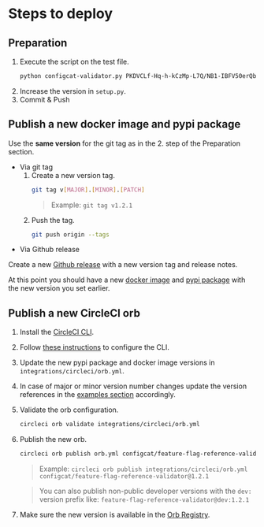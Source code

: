 # Steps to deploy
## Preparation
1. Execute the script on the test file.
   ```bash
   python configcat-validator.py PKDVCLf-Hq-h-kCzMp-L7Q/NB1-IBFV50erQbSn7DXGIw ./sample_to_scan -v
   ```
2. Increase the version in `setup.py`.
3. Commit & Push

## Publish a new docker image and pypi package
Use the **same version** for the git tag as in the 2. step of the Preparation section.
- Via git tag
    1. Create a new version tag.
       ```bash
       git tag v[MAJOR].[MINOR].[PATCH]
       ```
       > Example: `git tag v1.2.1`
    2. Push the tag.
       ```bash
       git push origin --tags
       ```
- Via Github release 

Create a new [Github release](https://github.com/configcat/feature-flag-reference-validator/releases) with a new version tag and release notes.

At this point you should have a new [docker image](https://cloud.docker.com/u/configcat/repository/docker/configcat/feature-flag-reference-validator) and [pypi package](https://pypi.org/project/configcat-flag-reference-validator) with the new version you set earlier.

## Publish a new CircleCI orb
1. Install the [CircleCI CLI](https://circleci.com/docs/2.0/local-cli/#quick-installation).
2. Follow [these instructions](https://circleci.com/docs/2.0/local-cli/#configuring-the-cli) to configure the CLI.
3. Update the new pypi package and docker image versions in `integrations/circleci/orb.yml`.
4. In case of major or minor version number changes update the version references in the [examples section](https://github.com/configcat/feature-flag-reference-validator/blob/master/integrations/circleci/orb.yml#L11) accordingly.
5. Validate the orb configuration.
   ```bash
   circleci orb validate integrations/circleci/orb.yml
   ```
6. Publish the new orb.
   ```bash
   circleci orb publish orb.yml configcat/feature-flag-reference-validator@[MAJOR].[MINOR].[PATCH]
   ```
   > Example: `circleci orb publish integrations/circleci/orb.yml configcat/feature-flag-reference-validator@1.2.1`
   
   > You can also publish non-public developer versions with the `dev:` version prefix like: `feature-flag-reference-validator@dev:1.2.1`
7. Make sure the new version is available in the [Orb Registry](https://circleci.com/orbs/registry/orb/configcat/feature-flag-reference-validator).
